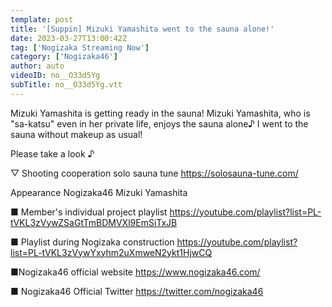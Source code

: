```yaml
---
template: post
title: '[Suppin] Mizuki Yamashita went to the sauna alone!'
date: 2023-03-27T13:00:42Z
tag: ['Nogizaka Streaming Now']
category: ['Nogizaka46']
author: auto 
videoID: no__O33d5Yg
subTitle: no__O33d5Yg.vtt
---
```

Mizuki Yamashita is getting ready in the sauna!
Mizuki Yamashita, who is "sa-katsu" even in her private life, enjoys the sauna alone♪
I went to the sauna without makeup as usual!

Please take a look ♪

▽ Shooting cooperation
solo sauna tune
https://solosauna-tune.com/

Appearance
Nogizaka46 Mizuki Yamashita

■ Member's individual project playlist
https://youtube.com/playlist?list=PL-tVKL3zVywZSaGtTmBDMVXl9EmSiTxJB

■ Playlist during Nogizaka construction
https://youtube.com/playlist?list=PL-tVKL3zVywYxyhm2uXmweN2ykt1HjwCQ

■Nogizaka46 official website
https://www.nogizaka46.com/

■ Nogizaka46 Official Twitter
https://twitter.com/nogizaka46